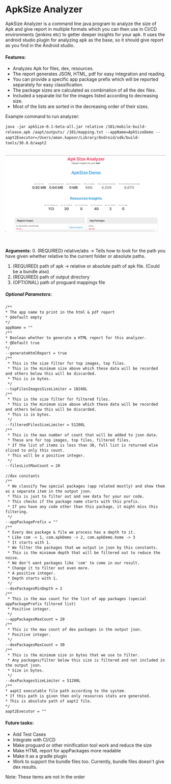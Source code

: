 # **ApkSize Analyzer**<br>

ApkSize Analyzer is a command line java program to analyze the size of Apk and give report in multiple formats
which you can then use in CI/CD environments (jenkins etc) to getter deeper insights for your apk. It uses the
android studio plugin for analyzing apk as the base, so it should give report as you find in the Android studio.

#### Features:
* Analyzes Apk for files, dex, resources.
* The report generates JSON, HTML, pdf for easy integration and reading.
* You can provide a specific app package prefix which will be reported separately for easy classification.
* The package sizes are calculated as combination of all the dex files.
* Included a separate list for the images listed according to decreasing size.
* Most of the lists are sorted in the decreasing order of their sizes.

Example command to run analyzer:

`java -jar apkSize-0.1-beta-all.jar relative /101/mobile-build-release.apk /aapt/outputs/ /101/mapping.txt --appName=ApkSizeDemo --aapt2Executor=/Users/aman.kapoor/Library/Android/sdk/build-tools/30.0.0/aapt2 `
<br><br>

![Screenshot](/screenshots/apkSizeScreenshot.png)

<br><br>
**Arguments:**
0. (REQUIRED) relative/abs -> Tells how to look for the path you have given whether relative to the current folder or absolute paths.
1. (REQUIRED) path of apk -> relative or absolute path of apk file. (Could be a bundle also)
2. (REQUIRED) path of output directory
3. (OPTIONAL) path of proguard mappings file

##### **Optional Parameters:**

    /**
    * The app name to print in the html & pdf report
    * @default empty
    */
    appName = ""
    /**
    * Boolean whether to generate a HTML report for this analyzer.
    * @Default true
    */
    --generateHtmlReport = true
    /**
     * This is the size filter for top images, top files.
     * This is the minimum size above which these data will be recorded and others below this will be discarded.
     * This is in bytes.
     */
    --topFilesImagesSizeLimiter = 10240L
    /**
     * This is the size filter for filtered files.
     * This is the minimum size above which these data will be recorded and others below this will be discarded.
     * This is in bytes.
     */
    --filteredFilesSizeLimiter = 51200L
    /**
     * This is the max number of count that will be added to json data.
     * These are for top images, top files, filtered files.
     * If the list of items is less than 30, full list is returned else sliced to only this count.
     * This will be a positive integer.
     */
    --filesListMaxCount = 20
    
    //dex constants
    /**
     * We classify few special packages (app related mostly) and show them as a separate item in the output json.
     * This is just to filter out and see data for your our code.
     * This checks if the package name starts with this prefix.
     * If you have any code other than this package, it might miss this filtering.
     */
    --appPackagePrefix = ""
    /**
     * Every dex package & file we process has a depth to it.
     * Like com -> 1, com.apkDemo -> 2, com.apkDemo.home -> 3
     * It starts with 1.
     * We filter the packages that we output in json by this constants.
     * This is the minimum depth that will be filtered out to reduce the noise.
     * We don't want packages like 'com' to come in our result.
     * Change it to filter out even more.
     * A positive integer.
     * Depth starts with 1.
     */
    --dexPackagesMinDepth = 2
    /**
     * This is the max count for the list of app packages (special appPackagePrefix filtered list)
     * Positive integer.
     */
    --appPackagesMaxCount = 20
    /**
     * This is the max count of dex packages in the output json.
     * Positive integer.
     */
    --dexPackagesMaxCount = 30
    /**
     * This is the minimum size in bytes that we use to filter.
     * Any packages/filter below this size is filtered and not included in the output json.
     * Size in bytes.
     */
    --dexPackagesSizeLimiter = 51200L
    /**
    * aapt2 executable file path according to the system.
    * If this path is given then only resources stats are generated.
    * This is absolute path of aapt2 file.
    */
    aapt2Executor = ""
    
    
#### Future tasks:
* Add Test Cases
* Integrate with CI/CD
* Make proguard or other minification tool work and reduce the size
* Make HTML report for appPackages more readable
* Make it as a gradle plugin
* Work to support the bundle files too. Currently, bundle files doesn't give dex results. 

Note: These items are not in the order

